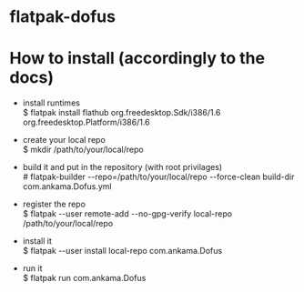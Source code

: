 # flatpak-dofus

# How to install (accordingly to the docs)

- install runtimes  
$ flatpak install flathub org.freedesktop.Sdk/i386/1.6 org.freedesktop.Platform/i386/1.6  
  
- create your local repo  
$ mkdir /path/to/your/local/repo    
  
- build it and put in the repository (with root privilages)  
\# flatpak-builder --repo=/path/to/your/local/repo --force-clean build-dir com.ankama.Dofus.yml  

- register the repo  
$ flatpak --user remote-add --no-gpg-verify local-repo /path/to/your/local/repo  
  
- install it  
$ flatpak --user install local-repo com.ankama.Dofus  
  
- run it  
$ flatpak run com.ankama.Dofus
